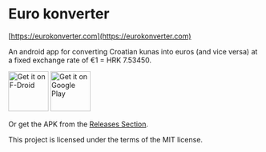 # Euro konverter
[https://eurokonverter.com](https://eurokonverter.com)  
  
An android app for converting Croatian kunas into euros (and vice versa) at a fixed exchange rate of €1 = HRK 7.53450.

[<img src="https://fdroid.gitlab.io/artwork/badge/get-it-on.png"
     alt="Get it on F-Droid"
     height="80">](https://f-droid.org/packages/com.eurokonverter/)
[<img src="https://play.google.com/intl/en_us/badges/images/generic/en-play-badge.png"
     alt="Get it on Google Play"
     height="80">](https://play.google.com/store/apps/details?id=com.eurokonverter)

Or get the APK from the [Releases Section](https://github.com/vbresan/eurokonverter_android/releases/latest).

This project is licensed under the terms of the MIT license.
